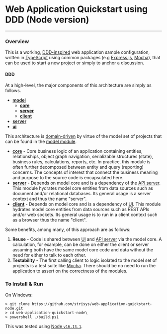 # Web Application Quickstart using DDD (Node version)

---

### Overview

This is a working, [DDD-inspired](https://en.wikipedia.org/wiki/Domain-driven_design) web application sample configuration, written in [TypeScript](https://www.typescriptlang.org/) using common packages (e.g [Express.js](http://expressjs.com/), [Mocha](https://mochajs.org/)), that can be used to start a new project or simply to anchor a discussion.  

#### DDD

At a high-level, the major components of this architecture are simply as follows.

- [**model**](./src/model)
	- [**core**](./src/model/core/src)
	- [**server**](./src/model/server/src)
	- [**client**](./src/model/client/src)
- [**server**](./src/server/src)
- [**ui**](./src/ui/src)

This architecture is [domain-driven](https://en.wikipedia.org/wiki/Domain-driven_design) by virtue of the model set of projects that can be found in the [model module](./src/model).  

- [**core**](./src/model/core/src) - Core business logic of an application containing entities, relationships, object graph navigation, serializable structures (state), business rules, calculations, reports, etc. In practice, this module is often further decomposed between entity and query (reporting) concerns.  The concepts of interest that connect the business meaning and purpose to the source code is encapsulated here.
- [**server**](./src/model/server/src) - Depends on model core and is a dependency of the [API server](./src/server).  This module hydrates model core entities from data sources such as document and/or relational databases.  Its general usage is a server context and thus the name "server".
- [**client**](./src/model/client/src) - Depends on model core and is a dependency of [UI](./src/ui). This module hydrates model core entities from data sources such as REST APIs and/or web sockets.  Its general usage is to run in a client context such as a browser thus the name "client".

Some benefits, among many, of this approach are as follows:

1. **Reuse** - Code is shared between [UI](./src/ui) and [API server](./src/server) via the model core.  A calculation, for example, can be done on either the client or server assuming both have the same model core code and data without the need for either to talk to each other.
2. **Testability** - The first calling client to logic isolated to the model set of projects is a test suite like [Mocha](https://mochajs.org/).  There should be no need to run the application to assert on the correctness of the modules.  

### To Install & Run

On Windows:

	> git clone https://github.com/strisys/web-application-quickstart-node.git
	> cd web-application-quickstart-node\
	> powershell ./build.ps1

This was tested using [Node `v16.13.1`](https://nodejs.org/download/release/v16.13.2/).
